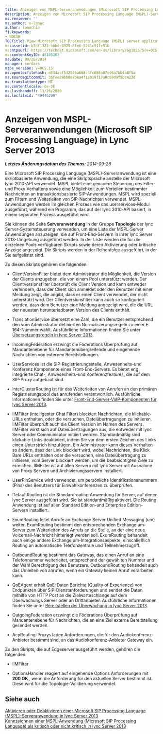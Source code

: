 ```yaml
---
title: Anzeigen von MSPL-Serveranwendungen (Microsoft SIP Processing Language)
description: Anzeigen von Microsoft SIP Processing Language (MSPL)-Serveranwendungen
ms.reviewer: ''
ms.author: v-lanac
author: lanachin
f1.keywords:
- NOCSH
TOCTitle: View Microsoft SIP Processing Language (MSPL) server applications
ms:assetid: b7df1323-b6bd-4925-8fe6-5241c91fe51b
ms:mtpsurl: https://technet.microsoft.com/en-us/library/Gg182575(v=OCS.15)
ms:contentKeyID: 48185202
ms.date: 09/26/2014
manager: serdars
mtps_version: v=OCS.15
ms.openlocfilehash: d844acf542546a668c4fc086a07cd6a7bb4a8f5a
ms.sourcegitcommit: 36fee89bb887bea4f18b19f17a8c69daf5bc423d
ms.translationtype: MT
ms.contentlocale: de-DE
ms.lasthandoff: 11/26/2020
ms.locfileid: "49446290"
---
```

# <a name="view-microsoft-sip-processing-language-mspl-server-applications-in-lync-server-2013"></a>Anzeigen von MSPL-Serveranwendungen (Microsoft SIP Processing Language) in Lync Server 2013

<div data-xmlns="http://www.w3.org/1999/xhtml">

<div class="topic" data-xmlns="http://www.w3.org/1999/xhtml" data-msxsl="urn:schemas-microsoft-com:xslt" data-cs="https://msdn.microsoft.com/">

<div data-asp="https://msdn2.microsoft.com/asp">



</div>

<div id="mainSection">

<div id="mainBody">

<span> </span>

_**Letztes Änderungsdatum des Themas:** 2014-09-26_

Eine Microsoft SIP Processing Language (MSPL)-Serveranwendung ist eine skriptbasierte Anwendung, die eine Skriptsprache anstelle der Microsoft lync 2010-API verwendet. MSPL bietet eine genauere Steuerung des Filter-und Proxy Verhaltens sowie eine Möglichkeit zum Verteilen bestimmter Nachrichten an transaktionsbasierte SIP-Anwendungen. MSPL wird speziell zum Filtern und Weiterleiten von SIP-Nachrichten verwendet. MSPL-Anwendungen werden im gleichen Prozess wie das userservices-Modul ausgeführt, während ein Programm, das auf der lync 2010-API basiert, in einem separaten Prozess ausgeführt wird.

Sie können die Seite **Serveranwendung** in der Gruppe **Topologie** der lync Server-Systemsteuerung verwenden, um eine Liste der MSPL-Server Anwendungen anzuzeigen, die auf Front-End-Servern in ihrer lync Server 2013-Umgebung ausgeführt werden. In der Liste werden die für die einzelnen Pools verfügbaren Skripts sowie deren Aktivierung oder kritische Anzeige angezeigt. Die Skripts werden in der Reihenfolge ausgeführt, in der Sie aufgelistet sind.

Zu diesen Skripts gehören die folgenden:

  - ClientVersionFilter bietet dem Administrator die Möglichkeit, die Version der Clients anzugeben, die von einem Pool unterstützt werden. Der Clientversionsfilter überprüft die Client Version und kann entweder verhindern, dass der Client sich anmeldet oder den Benutzer mit einer Meldung zeigt, die angibt, dass er einen Client verwendet, der nicht unterstützt wird. Der Clientversionsfilter kann auch so konfiguriert werden, dass dem Benutzer eine Meldung angezeigt wird, die die URL der neuesten herunterladbaren Version des Clients enthält.

  - TranslationService übersetzt eine Zahl, die ein Benutzer entsprechend den vom Administrator definierten Normalisierungsregeln zu einer E. 164-Nummer wählt. Ausführliche Informationen finden Sie unter [Übersetzungsregeln in lync Server 2013](lync-server-2013-translation-rules.md).

  - IncomingFederation erzwingt die Föderations Überprüfung auf Mandantenebene für Mandantenübergreifende und eingehende Nachrichten von externen Bereitstellungen.

  - UserServices ist die SIP-Registrierungsstelle, Anwesenheits-und Konferenz Komponente eines Front-End-Servers. Es bietet eng integrierte Chat-, Anwesenheits-und Konferenzfeatures, die auf dem SIP-Proxy aufgebaut sind.

  - InterClusterRouting ist für das Weiterleiten von Anrufen an den primären Registrierungspool des anrufenden verantwortlich. Ausführliche Informationen finden Sie unter [Front-End-Server-VoIP-Komponenten für lync Server 2013](lync-server-2013-front-end-server-voip-components.md).

  - IIMFilter (intelligenter Chat Filter) blockiert Nachrichten, die klickable-URLs enthalten, oder die versuchen, Dateiübertragungen zu initiieren. IIMFilter überprüft auch die Client Version im Namen des Servers. IIMFilter wirkt sich auf Dateiübertragungen aus, die entweder mit lync Server oder Communicator initiiert werden. Standardmäßig sind klickable-Links deaktiviert, indem Sie vor dem ersten Zeichen des Links einen Unterstrich hinzufügen. Ein Administrator kann dieses Verhalten so ändern, dass der Link blockiert wird, wobei Nachrichten, die Klick Bare URLs enthalten oder die versuchen, eine Dateiübertragung zu initiieren, vom Server blockiert werden, um die beabsichtigten Ziele zu erreichen. IIMFilter ist auf allen Servern mit lync Server mit Ausnahme von Proxy Servern und Archivierungsservern installiert.

  - UserPinService wird verwendet, um persönliche Identifikationsnummern (Pins) des Benutzers für Einwahlkonferenzen zu überprüfen.

  - DefaultRouting ist die Standardrouting Anwendung für Server, auf denen lync Server ausgeführt wird. Sie ist standardmäßig aktiviert. Die Routing Anwendung ist auf allen Standard Edition-und Enterprise Edition-Servern installiert.

  - ExumRouting leitet Anrufe an Exchange Server Unified Messaging (um) weiter. ExumRouting bestimmt den entsprechenden Exchange um-Server zum Weiterleiten des Anrufs an die Stelle, an der eine neue Voicemail-Nachricht hinterlegt werden soll. ExumRouting behandelt auch einige andere Exchange um-Integrationsaspekte, einschließlich Routing an automatische Telefonzentrale und Teilnehmerzugriff.

  - OutboundRouting bestimmt das Gateway, das einen Anruf an eine Telefonnummer weiterleitet, entsprechend der gewählten Nummer und der Wähl Berechtigung des Benutzers. OutboundRouting behandelt auch das Umleiten von anrufen, wenn ein Gateway keinen Anruf verarbeiten kann.

  - QoEAgent erhält QoE-Daten Berichte (Quality of Experience) von Endpunkten über SIP-Dienstanforderungen und sendet die Daten mithilfe von HTTP Post an die Zielwarteschlange auf dem Überwachungs Server oder an Drittanbieter. Ausführliche Informationen finden Sie unter [Bereitstellen der Überwachung in lync Server 2013](lync-server-2013-deploying-monitoring.md).

  - OutgoingFederation erzwingt die Föderations Überprüfung auf Mandantenebene für Nachrichten, die an eine Ziel externe Bereitstellung gesendet werden.

  - AcpRouting-Proxys laden Anforderungen, die für den Audiokonferenz-Anbieter bestimmt sind, an das Audiokonferenz-Anbieter Gateway ein.

Zu den Skripts, die auf Edgeserver ausgeführt werden, gehören die folgenden:

  - IIMFilter

  - OptionsHandler reagiert auf eingehende Options Anforderungen mit **200 OK** , wenn die Anforderung für den aktuellen Server bestimmt ist. Diese wird für die Topologie-Validierung verwendet.

<div>

## <a name="see-also"></a>Siehe auch


[Aktivieren oder Deaktivieren einer Microsoft SIP Processing Language (MSPL)-Serveranwendung in lync Server 2013](lync-server-2013-enable-or-disable-a-microsoft-sip-processing-language-mspl-server-application.md)  
[Kennzeichnen einer MSPL-Anwendung (Microsoft SIP Processing Language) als kritisch oder nicht kritisch in lync Server 2013](lync-server-2013-mark-a-microsoft-sip-processing-language-mspl-application-as-critical-or-not-critical.md)  
  

</div>

</div>

<span> </span>

</div>

</div>

</div>

